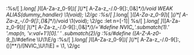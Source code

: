 :%s/[ ]*\.long[ ]*\([A-Za-z_0-9]*\)[ ]*\(\/\*[ A-Za-z_\-\/.0-9\[\]:,()&]*\*\/\)/void WEAK ALIAS(dummy_handler) \1(void); \2/gc
:%s/[ ]*\.long[ ]*\([A-Za-z_0-9]*\)[ ]*\(\/\*[ A-Za-z_\-\/.0-9\[\]:,()&]*\*\/\)/void \1(void); \2/gc
:let n=[-1]| %s/[ ]*\.long[ ]*\([A-Za-z_0-9]*\)[ ]*\(\/\*[ A-Za-z_\-\/.0-9\[\]:,()&]*\*\/\)/\='#define NVIC_'.submatch(1).' '.map(n, 'v:val+1')[0].' '
.submatch(2)/g
:%s/#define \([A-Z-A-z0-9_]*\)/#define \U\1\E/g
:%s/[ ]*\.long[ ]*\([A-Za-z_0-9]*\)[ ]*\(\/\*[ A-Za-z_\-\/.0-9\[\]:,()]*\*\/\)/[NVIC_\U\1\E] = \1, \2/gc
